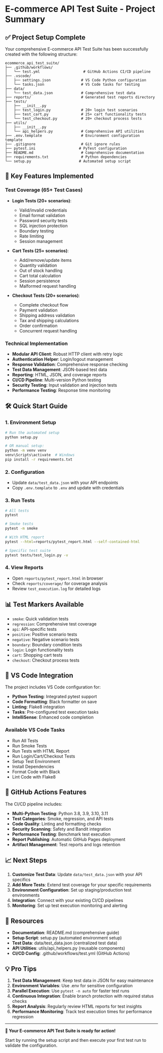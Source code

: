 # E-commerce API Test Suite - Project Summary

## ✅ Project Setup Complete

Your comprehensive E-commerce API Test Suite has been successfully created with the following structure:

```
ecommerce_api_test_suite/
├── .github/workflows/
│   └── test.yml                    # GitHub Actions CI/CD pipeline
├── .vscode/
│   ├── settings.json              # VS Code Python configuration
│   └── tasks.json                 # VS Code tasks for testing
├── data/
│   └── test_data.json             # Comprehensive test data
├── reports/                       # Generated test reports directory
├── tests/
│   ├── __init__.py
│   ├── test_login.py              # 20+ login test scenarios
│   ├── test_cart.py               # 25+ cart functionality tests
│   └── test_checkout.py           # 20+ checkout process tests
├── utils/
│   ├── __init__.py
│   └── api_helpers.py             # Comprehensive API utilities
├── .env.template                  # Environment configuration template
├── .gitignore                     # Git ignore rules
├── pytest.ini                    # PyTest configuration
├── README.md                      # Comprehensive documentation
├── requirements.txt               # Python dependencies
└── setup.py                      # Automated setup script
```

## 🚀 Key Features Implemented

### Test Coverage (65+ Test Cases)

- **Login Tests (20+ scenarios)**:

  - Valid/invalid credentials
  - Email format validation
  - Password security tests
  - SQL injection protection
  - Boundary testing
  - Rate limiting
  - Session management

- **Cart Tests (25+ scenarios)**:

  - Add/remove/update items
  - Quantity validation
  - Out of stock handling
  - Cart total calculation
  - Session persistence
  - Malformed request handling

- **Checkout Tests (20+ scenarios)**:
  - Complete checkout flow
  - Payment validation
  - Shipping address validation
  - Tax and shipping calculations
  - Order confirmation
  - Concurrent request handling

### Technical Implementation

- **Modular API Client**: Robust HTTP client with retry logic
- **Authentication Helper**: Login/logout management
- **Response Validation**: Comprehensive response checking
- **Test Data Management**: JSON-based test data
- **Reporting**: HTML, JSON, and coverage reports
- **CI/CD Pipeline**: Multi-version Python testing
- **Security Testing**: Input validation and injection tests
- **Performance Testing**: Response time monitoring

## 🛠️ Quick Start Guide

### 1. Environment Setup

```bash
# Run the automated setup
python setup.py

# OR manual setup:
python -m venv venv
venv\Scripts\activate  # Windows
pip install -r requirements.txt
```

### 2. Configuration

- Update `data/test_data.json` with your API endpoints
- Copy `.env.template` to `.env` and update with credentials

### 3. Run Tests

```bash
# All tests
pytest

# Smoke tests
pytest -m smoke

# With HTML report
pytest --html=reports/pytest_report.html --self-contained-html

# Specific test suite
pytest tests/test_login.py -v
```

### 4. View Reports

- Open `reports/pytest_report.html` in browser
- Check `reports/coverage/` for coverage analysis
- Review `test_execution.log` for detailed logs

## 📊 Test Markers Available

- `smoke`: Quick validation tests
- `regression`: Comprehensive test coverage
- `api`: API-specific tests
- `positive`: Positive scenario tests
- `negative`: Negative scenario tests
- `boundary`: Boundary condition tests
- `login`: Login functionality tests
- `cart`: Shopping cart tests
- `checkout`: Checkout process tests

## 🔧 VS Code Integration

The project includes VS Code configuration for:

- **Python Testing**: Integrated pytest support
- **Code Formatting**: Black formatter on save
- **Linting**: Flake8 integration
- **Tasks**: Pre-configured test execution tasks
- **IntelliSense**: Enhanced code completion

### Available VS Code Tasks

- Run All Tests
- Run Smoke Tests
- Run Tests with HTML Report
- Run Login/Cart/Checkout Tests
- Setup Test Environment
- Install Dependencies
- Format Code with Black
- Lint Code with Flake8

## 🚀 GitHub Actions Features

The CI/CD pipeline includes:

- **Multi-Python Testing**: Python 3.8, 3.9, 3.10, 3.11
- **Test Categories**: Smoke, regression, and API tests
- **Code Quality**: Linting and formatting checks
- **Security Scanning**: Safety and Bandit integration
- **Performance Testing**: Benchmark test execution
- **Report Publishing**: Automatic GitHub Pages deployment
- **Artifact Management**: Test reports and logs retention

## 📈 Next Steps

1. **Customize Test Data**: Update `data/test_data.json` with your API specifics
2. **Add More Tests**: Extend test coverage for your specific requirements
3. **Environment Configuration**: Set up staging/production test environments
4. **Integration**: Connect with your existing CI/CD pipelines
5. **Monitoring**: Set up test execution monitoring and alerting

## 🔗 Resources

- **Documentation**: README.md (comprehensive guide)
- **Setup Script**: setup.py (automated environment setup)
- **Test Data**: data/test_data.json (centralized test data)
- **API Utilities**: utils/api_helpers.py (reusable components)
- **CI/CD Config**: .github/workflows/test.yml (GitHub Actions)

## 💡 Pro Tips

1. **Test Data Management**: Keep test data in JSON for easy maintenance
2. **Environment Variables**: Use .env for sensitive configuration
3. **Parallel Execution**: Use `pytest -n auto` for faster test runs
4. **Continuous Integration**: Enable branch protection with required status checks
5. **Report Analysis**: Regularly review HTML reports for test insights
6. **Performance Monitoring**: Track test execution times for performance regression

---

**🎉 Your E-commerce API Test Suite is ready for action!**

Start by running the setup script and then execute your first test run to validate the configuration.
